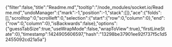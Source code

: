 {"filter":false,"title":"Readme.md","tooltip":"/node_modules/socket.io/Readme.md","undoManager":{"mark":-1,"position":-1,"stack":[]},"ace":{"folds":[],"scrolltop":0,"scrollleft":0,"selection":{"start":{"row":0,"column":0},"end":{"row":0,"column":0},"isBackwards":false},"options":{"guessTabSize":true,"useWrapMode":false,"wrapToView":true},"firstLineState":0},"timestamp":1424905606597,"hash":"13298be37901ee92f737f5c1d52455092cd21a5a"}